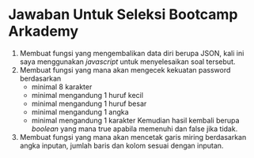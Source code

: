 # Jawaban Untuk Seleksi Bootcamp Arkademy

1. Membuat fungsi yang mengembalikan data diri berupa JSON, kali ini saya menggunakan _javascript_ untuk menyelesaikan soal tersebut.
2. Membuat fungsi yang mana akan mengecek kekuatan password berdasarkan
    - minimal 8 karakter
    - minimal mengandung 1 huruf kecil
    - minimal mengandung 1 huruf besar
    - minimal mengandung 1 angka
    - minimal mengandung 1 karakter
   Kemudian hasil kembali berupa _boolean_ yang mana true apabila memenuhi dan false jika tidak.
3. Membuat fungsi yang mana akan mencetak garis miring berdasarkan angka inputan, jumlah baris dan kolom sesuai dengan inputan.
